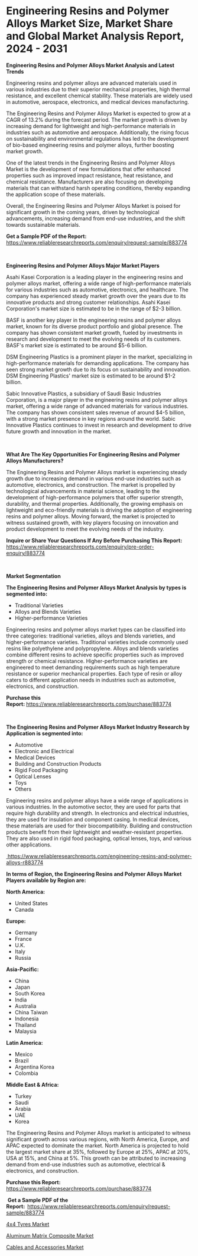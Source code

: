 <p><h1>Engineering Resins and Polymer Alloys Market Size, Market Share and Global Market Analysis Report, 2024 - 2031</h1></p><p><strong>Engineering Resins and Polymer Alloys Market Analysis and Latest Trends</strong></p>
<p><p>Engineering resins and polymer alloys are advanced materials used in various industries due to their superior mechanical properties, high thermal resistance, and excellent chemical stability. These materials are widely used in automotive, aerospace, electronics, and medical devices manufacturing.</p><p>The Engineering Resins and Polymer Alloys Market is expected to grow at a CAGR of 13.2% during the forecast period. The market growth is driven by increasing demand for lightweight and high-performance materials in industries such as automotive and aerospace. Additionally, the rising focus on sustainability and environmental regulations has led to the development of bio-based engineering resins and polymer alloys, further boosting market growth.</p><p>One of the latest trends in the Engineering Resins and Polymer Alloys Market is the development of new formulations that offer enhanced properties such as improved impact resistance, heat resistance, and chemical resistance. Manufacturers are also focusing on developing materials that can withstand harsh operating conditions, thereby expanding the application scope of these materials.</p><p>Overall, the Engineering Resins and Polymer Alloys Market is poised for significant growth in the coming years, driven by technological advancements, increasing demand from end-use industries, and the shift towards sustainable materials.</p></p>
<p><strong>Get a Sample PDF of the Report:&nbsp;</strong> <a href="https://www.reliableresearchreports.com/enquiry/request-sample/883774">https://www.reliableresearchreports.com/enquiry/request-sample/883774</a></p>
<p>&nbsp;</p>
<p><strong>Engineering Resins and Polymer Alloys Major Market Players</strong></p>
<p><p>Asahi Kasei Corporation is a leading player in the engineering resins and polymer alloys market, offering a wide range of high-performance materials for various industries such as automotive, electronics, and healthcare. The company has experienced steady market growth over the years due to its innovative products and strong customer relationships. Asahi Kasei Corporation's market size is estimated to be in the range of $2-3 billion.</p><p>BASF is another key player in the engineering resins and polymer alloys market, known for its diverse product portfolio and global presence. The company has shown consistent market growth, fueled by investments in research and development to meet the evolving needs of its customers. BASF's market size is estimated to be around $5-6 billion.</p><p>DSM Engineering Plastics is a prominent player in the market, specializing in high-performance materials for demanding applications. The company has seen strong market growth due to its focus on sustainability and innovation. DSM Engineering Plastics' market size is estimated to be around $1-2 billion.</p><p>Sabic Innovative Plastics, a subsidiary of Saudi Basic Industries Corporation, is a major player in the engineering resins and polymer alloys market, offering a wide range of advanced materials for various industries. The company has shown consistent sales revenue of around $4-5 billion, with a strong market presence in key regions around the world. Sabic Innovative Plastics continues to invest in research and development to drive future growth and innovation in the market.</p></p>
<p>&nbsp;</p>
<p><strong>What Are The Key Opportunities For Engineering Resins and Polymer Alloys Manufacturers?</strong></p>
<p><p>The Engineering Resins and Polymer Alloys market is experiencing steady growth due to increasing demand in various end-use industries such as automotive, electronics, and construction. The market is propelled by technological advancements in material science, leading to the development of high-performance polymers that offer superior strength, durability, and thermal properties. Additionally, the growing emphasis on lightweight and eco-friendly materials is driving the adoption of engineering resins and polymer alloys. Moving forward, the market is projected to witness sustained growth, with key players focusing on innovation and product development to meet the evolving needs of the industry.</p></p>
<p><strong>Inquire or Share Your Questions If Any Before Purchasing This Report:</strong> <a href="https://www.reliableresearchreports.com/enquiry/pre-order-enquiry/883774">https://www.reliableresearchreports.com/enquiry/pre-order-enquiry/883774</a></p>
<p>&nbsp;</p>
<p><strong>Market Segmentation</strong></p>
<p><strong>The Engineering Resins and Polymer Alloys Market Analysis by types is segmented into:</strong></p>
<p><ul><li>Traditional Varieties</li><li>Alloys and Blends Varieties</li><li>Higher-performance Varieties</li></ul></p>
<p><p>Engineering resins and polymer alloys market types can be classified into three categories: traditional varieties, alloys and blends varieties, and higher-performance varieties. Traditional varieties include commonly used resins like polyethylene and polypropylene. Alloys and blends varieties combine different resins to achieve specific properties such as improved strength or chemical resistance. Higher-performance varieties are engineered to meet demanding requirements such as high temperature resistance or superior mechanical properties. Each type of resin or alloy caters to different application needs in industries such as automotive, electronics, and construction.</p></p>
<p><strong>Purchase this Report:&nbsp;</strong><a href="https://www.reliableresearchreports.com/purchase/883774">https://www.reliableresearchreports.com/purchase/883774</a></p>
<p>&nbsp;</p>
<p><strong>The Engineering Resins and Polymer Alloys Market Industry Research by Application is segmented into:</strong></p>
<p><ul><li>Automotive</li><li>Electronic and Electrical</li><li>Medical Devices</li><li>Building and Construction Products</li><li>Rigid Food Packaging</li><li>Optical Lenses</li><li>Toys</li><li>Others</li></ul></p>
<p><p>Engineering resins and polymer alloys have a wide range of applications in various industries. In the automotive sector, they are used for parts that require high durability and strength. In electronics and electrical industries, they are used for insulation and component casing. In medical devices, these materials are used for their biocompatibility. Building and construction products benefit from their lightweight and weather-resistant properties. They are also used in rigid food packaging, optical lenses, toys, and various other applications.</p></p>
<p><a href="https://www.reliableresearchreports.com/engineering-resins-and-polymer-alloys-r883774">&nbsp;https://www.reliableresearchreports.com/engineering-resins-and-polymer-alloys-r883774</a></p>
<p><strong>In terms of Region, the Engineering Resins and Polymer Alloys Market Players available by Region are:</strong></p>
<p>
    <p> <strong> North America: </strong>
        <ul>
            <li>United States</li>
            <li>Canada</li>
        </ul>
        </p> 
    <p> <strong> Europe: </strong>
        <ul>
            <li>Germany</li>
            <li>France</li>
            <li>U.K.</li>
            <li>Italy</li>
            <li>Russia</li>
        </ul>
        </p> 
    <p> <strong> Asia-Pacific: </strong>
        <ul>
            <li>China</li>
            <li>Japan</li>
            <li>South Korea</li>
            <li>India</li>
            <li>Australia</li>
            <li>China Taiwan</li>
            <li>Indonesia</li>
            <li>Thailand</li>
            <li>Malaysia</li>
        </ul>
        </p> 
    <p> <strong> Latin America: </strong>
        <ul>
            <li>Mexico</li>
            <li>Brazil</li>
            <li>Argentina Korea</li>
            <li>Colombia</li>
        </ul>
        </p> 
    <p> <strong> Middle East & Africa: </strong>
        <ul>
            <li>Turkey</li>
            <li>Saudi</li>
            <li>Arabia</li>
            <li>UAE</li>
            <li>Korea</li>
        </ul>
    </p>
    </p>
<p><p>The Engineering Resins and Polymer Alloys market is anticipated to witness significant growth across various regions, with North America, Europe, and APAC expected to dominate the market. North America is projected to hold the largest market share at 35%, followed by Europe at 25%, APAC at 20%, USA at 15%, and China at 5%. This growth can be attributed to increasing demand from end-use industries such as automotive, electrical & electronics, and construction.</p></p>
<p><strong>Purchase this Report: </strong><a href="https://www.reliableresearchreports.com/purchase/883774">https://www.reliableresearchreports.com/purchase/883774</a></p>
<p>&nbsp;<strong>Get a Sample PDF of the Report:&nbsp;&nbsp;</strong><a href="https://www.reliableresearchreports.com/enquiry/request-sample/883774">https://www.reliableresearchreports.com/enquiry/request-sample/883774</a></p>
<p><strong></strong></p>
<p><p><a href="https://github.com/angelajermaine/Market-Research-Report-List-3/blob/main/4x4-tyres-market.md">4x4 Tyres Market</a></p><p><a href="https://github.com/provorikovar/Market-Research-Report-List-4/blob/main/aluminum-matrix-composite-market.md">Aluminum Matrix Composite Market</a></p><p><a href="https://view.publitas.com/reportprime-1/cables-and-accessories-market-size-share-analysis-growth-trends-forecasts-2024-2031/">Cables and Accessories Market</a></p></p>
